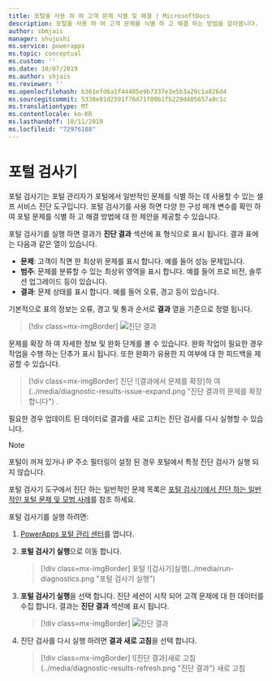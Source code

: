 ```yaml
---
title: 포털을 사용 하 여 고객 문제 식별 및 해결 | MicrosoftDocs
description: 포털을 사용 하 여 고객 문제를 식별 하 고 해결 하는 방법을 알아봅니다.
author: sbmjais
manager: shujoshi
ms.service: powerapps
ms.topic: conceptual
ms.custom: ''
ms.date: 10/07/2019
ms.author: shjais
ms.reviewer: ''
ms.openlocfilehash: b361efd6a1f44485e9b7337e3e5b3a29c1a826d4
ms.sourcegitcommit: 5338e01d2591f76d71f09b1fb229d405657a0c1c
ms.translationtype: MT
ms.contentlocale: ko-KR
ms.lasthandoff: 10/11/2019
ms.locfileid: "72976188"
---
```

# <a name="portal-checker"></a>포털 검사기

포털 검사기는 포털 관리자가 포털에서 일반적인 문제를 식별 하는 데 사용할 수 있는 셀프 서비스 진단 도구입니다. 포털 검사기를 사용 하면 다양 한 구성 매개 변수를 확인 하 여 포털 문제를 식별 하 고 해결 방법에 대 한 제안을 제공할 수 있습니다.

포털 검사기를 실행 하면 결과가 **진단 결과** 섹션에 표 형식으로 표시 됩니다. 결과 표에는 다음과 같은 열이 있습니다.

- **문제**: 고객이 직면 한 최상위 문제를 표시 합니다. 예를 들어 성능 문제입니다.
- **범주**: 문제를 분류할 수 있는 최상위 영역을 표시 합니다. 예를 들어 프로 비전, 솔루션 업그레이드 등이 있습니다.
- **결과**: 문제 상태를 표시 합니다. 예를 들어 오류, 경고 등이 있습니다.

기본적으로 표의 정보는 오류, 경고 및 통과 순서로 **결과** 열을 기준으로 정렬 됩니다.

> [!div class=mx-imgBorder]
> ![진단 결과](../media/diagnostic-results.png "진단 결과")

문제를 확장 하 여 자세한 정보 및 완화 단계를 볼 수 있습니다. 완화 작업이 필요한 경우 작업을 수행 하는 단추가 표시 됩니다. 또한 완화가 유용한 지 여부에 대 한 피드백을 제공할 수 있습니다.

> [!div class=mx-imgBorder]
> 진단 ![결과에서 문제를 확장]하 여(../media/diagnostic-results-issue-expand.png "진단 결과의 문제를 확장 합니다") .

필요한 경우 업데이트 된 데이터로 결과를 새로 고치는 진단 검사를 다시 실행할 수 있습니다.

> [!NOTE]
> 포털이 꺼져 있거나 IP 주소 필터링이 설정 된 경우 포털에서 특정 진단 검사가 실행 되지 않습니다.

포털 검사기 도구에서 진단 하는 일반적인 문제 목록은 [포털 검사기에서 진단 하는 일반적인 포털 문제 및 모범 사례](https://docs.microsoft.com/dynamics365/customer-engagement/portals/portal-faq)를 참조 하세요.

포털 검사기를 실행 하려면:

1.  [PowerApps 포털 관리 센터](admin-overview.md)를 엽니다.

2.  **포털 검사기 실행**으로 이동 합니다.

    > [!div class=mx-imgBorder]
    > 포털 ![검사기]실행(../media/run-diagnostics.png "포털 검사기 실행")

3.  **포털 검사기 실행**을 선택 합니다. 진단 세션이 시작 되어 고객 문제에 대 한 데이터를 수집 합니다. 결과는 **진단 결과** 섹션에 표시 됩니다.

    > [!div class=mx-imgBorder]
    > ![진단 결과](../media/diagnostic-results.png "진단 결과")

4.  진단 검사를 다시 실행 하려면 **결과 새로 고침**을 선택 합니다.

    > [!div class=mx-imgBorder]
    > ![진단 결과]새로 고침(../media/diagnostic-results-refresh.png "진단 결과") 새로 고침
